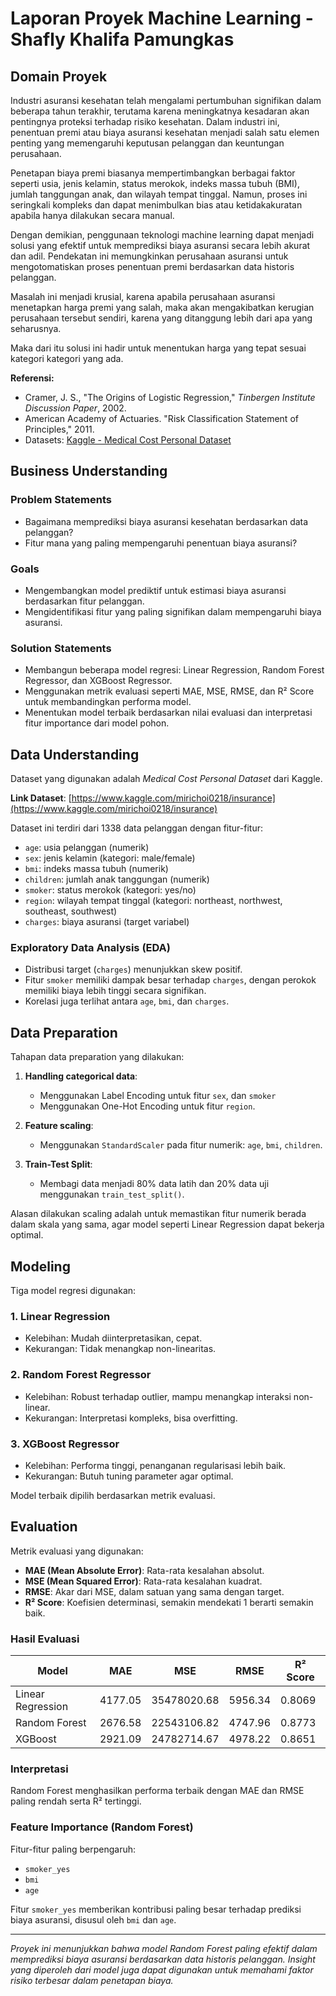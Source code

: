 # Laporan Proyek Machine Learning - Shafly Khalifa Pamungkas

## Domain Proyek

Industri asuransi kesehatan telah mengalami pertumbuhan signifikan dalam beberapa tahun terakhir, terutama karena meningkatnya kesadaran akan pentingnya proteksi terhadap risiko kesehatan. Dalam industri ini, penentuan premi atau biaya asuransi kesehatan menjadi salah satu elemen penting yang memengaruhi keputusan pelanggan dan keuntungan perusahaan.

Penetapan biaya premi biasanya mempertimbangkan berbagai faktor seperti usia, jenis kelamin, status merokok, indeks massa tubuh (BMI), jumlah tanggungan anak, dan wilayah tempat tinggal. Namun, proses ini seringkali kompleks dan dapat menimbulkan bias atau ketidakakuratan apabila hanya dilakukan secara manual.

Dengan demikian, penggunaan teknologi machine learning dapat menjadi solusi yang efektif untuk memprediksi biaya asuransi secara lebih akurat dan adil. Pendekatan ini memungkinkan perusahaan asuransi untuk mengotomatiskan proses penentuan premi berdasarkan data historis pelanggan.

Masalah ini menjadi krusial, karena apabila perusahaan asuransi menetapkan harga premi yang salah, maka akan mengakibatkan kerugian perusahaan tersebut sendiri, karena yang ditanggung lebih dari apa yang seharusnya.

Maka dari itu solusi ini hadir untuk menentukan harga yang tepat sesuai kategori kategori yang ada.

**Referensi:**

* Cramer, J. S., "The Origins of Logistic Regression," *Tinbergen Institute Discussion Paper*, 2002.
* American Academy of Actuaries. "Risk Classification Statement of Principles," 2011.
* Datasets: [Kaggle - Medical Cost Personal Dataset](https://www.kaggle.com/mirichoi0218/insurance)

## Business Understanding

### Problem Statements

* Bagaimana memprediksi biaya asuransi kesehatan berdasarkan data pelanggan?
* Fitur mana yang paling mempengaruhi penentuan biaya asuransi?

### Goals

* Mengembangkan model prediktif untuk estimasi biaya asuransi berdasarkan fitur pelanggan.
* Mengidentifikasi fitur yang paling signifikan dalam mempengaruhi biaya asuransi.

### Solution Statements

* Membangun beberapa model regresi: Linear Regression, Random Forest Regressor, dan XGBoost Regressor.
* Menggunakan metrik evaluasi seperti MAE, MSE, RMSE, dan R² Score untuk membandingkan performa model.
* Menentukan model terbaik berdasarkan nilai evaluasi dan interpretasi fitur importance dari model pohon.

## Data Understanding

Dataset yang digunakan adalah *Medical Cost Personal Dataset* dari Kaggle.

**Link Dataset**: [https://www.kaggle.com/mirichoi0218/insurance](https://www.kaggle.com/mirichoi0218/insurance)

Dataset ini terdiri dari 1338 data pelanggan dengan fitur-fitur:

* `age`: usia pelanggan (numerik)
* `sex`: jenis kelamin (kategori: male/female)
* `bmi`: indeks massa tubuh (numerik)
* `children`: jumlah anak tanggungan (numerik)
* `smoker`: status merokok (kategori: yes/no)
* `region`: wilayah tempat tinggal (kategori: northeast, northwest, southeast, southwest)
* `charges`: biaya asuransi (target variabel)

### Exploratory Data Analysis (EDA)

* Distribusi target (`charges`) menunjukkan skew positif.
* Fitur `smoker` memiliki dampak besar terhadap `charges`, dengan perokok memiliki biaya lebih tinggi secara signifikan.
* Korelasi juga terlihat antara `age`, `bmi`, dan `charges`.

## Data Preparation

Tahapan data preparation yang dilakukan:

1. **Handling categorical data**:
   * Menggunakan Label Encoding untuk fitur `sex`, dan `smoker`
   * Menggunakan One-Hot Encoding untuk fitur `region`.

2. **Feature scaling**:

   * Menggunakan `StandardScaler` pada fitur numerik: `age`, `bmi`, `children`.

3. **Train-Test Split**:

   * Membagi data menjadi 80% data latih dan 20% data uji menggunakan `train_test_split()`.

Alasan dilakukan scaling adalah untuk memastikan fitur numerik berada dalam skala yang sama, agar model seperti Linear Regression dapat bekerja optimal.

## Modeling

Tiga model regresi digunakan:

### 1. Linear Regression

* Kelebihan: Mudah diinterpretasikan, cepat.
* Kekurangan: Tidak menangkap non-linearitas.

### 2. Random Forest Regressor

* Kelebihan: Robust terhadap outlier, mampu menangkap interaksi non-linear.
* Kekurangan: Interpretasi kompleks, bisa overfitting.

### 3. XGBoost Regressor

* Kelebihan: Performa tinggi, penanganan regularisasi lebih baik.
* Kekurangan: Butuh tuning parameter agar optimal.

Model terbaik dipilih berdasarkan metrik evaluasi.

## Evaluation

Metrik evaluasi yang digunakan:

* **MAE (Mean Absolute Error)**: Rata-rata kesalahan absolut.
* **MSE (Mean Squared Error)**: Rata-rata kesalahan kuadrat.
* **RMSE**: Akar dari MSE, dalam satuan yang sama dengan target.
* **R² Score**: Koefisien determinasi, semakin mendekati 1 berarti semakin baik.

### Hasil Evaluasi

| Model             | MAE     | MSE         | RMSE    | R² Score |
| ----------------- | ------- | ----------- | ------- | -------- |
| Linear Regression | 4177.05 | 35478020.68 | 5956.34 | 0.8069   |
| Random Forest     | 2676.58 | 22543106.82 | 4747.96 | 0.8773   |
| XGBoost           | 2921.09 | 24782714.67 | 4978.22 | 0.8651   |

### Interpretasi

Random Forest menghasilkan performa terbaik dengan MAE dan RMSE paling rendah serta R² tertinggi.

### Feature Importance (Random Forest)

Fitur-fitur paling berpengaruh:

* `smoker_yes`
* `bmi`
* `age`

Fitur `smoker_yes` memberikan kontribusi paling besar terhadap prediksi biaya asuransi, disusul oleh `bmi` dan `age`.

---

*Proyek ini menunjukkan bahwa model Random Forest paling efektif dalam memprediksi biaya asuransi berdasarkan data historis pelanggan. Insight yang diperoleh dari model juga dapat digunakan untuk memahami faktor risiko terbesar dalam penetapan biaya.*
